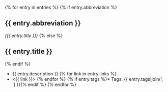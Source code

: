 {% for entry in entries %}
{% if entry.abbreviation %}
## **{{ entry.abbreviation }}**
*({{ entry.title }})*
{% else %}
## **{{ entry.title }}**
{% endif %}
* {{ entry.description }}
{% for link in entry.links %}
* <{{ link }}>
{% endfor %}
{% if entry.tags %}* Tags: {{ entry.tags|join(', ') }}{% endif %}
{% endfor %}
